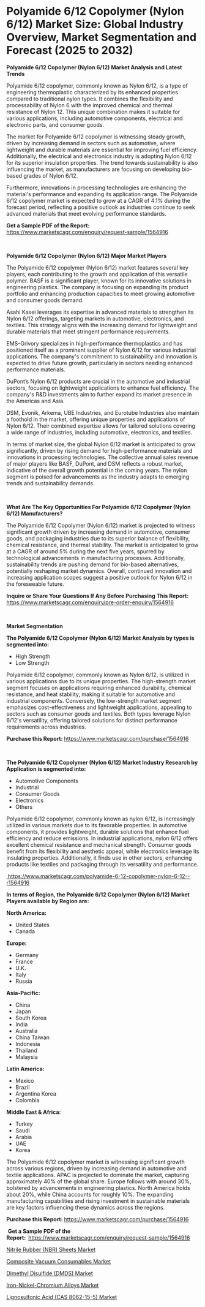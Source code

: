 <p><h1>Polyamide 6/12 Copolymer (Nylon 6/12) Market Size: Global Industry Overview, Market Segmentation and Forecast (2025 to 2032)</h1></p><p><strong>Polyamide 6/12 Copolymer (Nylon 6/12) Market Analysis and Latest Trends</strong></p>
<p><p>Polyamide 6/12 copolymer, commonly known as Nylon 6/12, is a type of engineering thermoplastic characterized by its enhanced properties compared to traditional nylon types. It combines the flexibility and processability of Nylon 6 with the improved chemical and thermal resistance of Nylon 12. This unique combination makes it suitable for various applications, including automotive components, electrical and electronic parts, and consumer goods.</p><p>The market for Polyamide 6/12 copolymer is witnessing steady growth, driven by increasing demand in sectors such as automotive, where lightweight and durable materials are essential for improving fuel efficiency. Additionally, the electrical and electronics industry is adopting Nylon 6/12 for its superior insulation properties. The trend towards sustainability is also influencing the market, as manufacturers are focusing on developing bio-based grades of Nylon 6/12.</p><p>Furthermore, innovations in processing technologies are enhancing the material's performance and expanding its application range. The Polyamide 6/12 copolymer market is expected to grow at a CAGR of 4.1% during the forecast period, reflecting a positive outlook as industries continue to seek advanced materials that meet evolving performance standards.</p></p>
<p><strong>Get a Sample PDF of the Report:&nbsp;</strong> <a href="https://www.marketscagr.com/enquiry/request-sample/1564916?utm_campaign=1166&utm_medium=2&utm_source=Github&utm_content=ia&utm_term=02042025&utm_id=polyamide-612-copolymer-nylon-612">https://www.marketscagr.com/enquiry/request-sample/1564916</a></p>
<p>&nbsp;</p>
<p><strong>Polyamide 6/12 Copolymer (Nylon 6/12) Major Market Players</strong></p>
<p><p>The Polyamide 6/12 copolymer (Nylon 6/12) market features several key players, each contributing to the growth and application of this versatile polymer. BASF is a significant player, known for its innovative solutions in engineering plastics. The company is focusing on expanding its product portfolio and enhancing production capacities to meet growing automotive and consumer goods demand.</p><p>Asahi Kasei leverages its expertise in advanced materials to strengthen its Nylon 6/12 offerings, targeting markets in automotive, electronics, and textiles. This strategy aligns with the increasing demand for lightweight and durable materials that meet stringent performance requirements.</p><p>EMS-Grivory specializes in high-performance thermoplastics and has positioned itself as a prominent supplier of Nylon 6/12 for various industrial applications. The company's commitment to sustainability and innovation is expected to drive future growth, particularly in sectors needing enhanced performance materials.</p><p>DuPont’s Nylon 6/12 products are crucial in the automotive and industrial sectors, focusing on lightweight applications to enhance fuel efficiency. The company's R&D investments aim to further expand its market presence in the Americas and Asia.</p><p>DSM, Evonik, Arkema, UBE Industries, and Eurotube Industries also maintain a foothold in the market, offering unique properties and applications of Nylon 6/12. Their combined expertise allows for tailored solutions covering a wide range of industries, including automotive, electronics, and textiles.</p><p>In terms of market size, the global Nylon 6/12 market is anticipated to grow significantly, driven by rising demand for high-performance materials and innovations in processing technologies. The collective annual sales revenue of major players like BASF, DuPont, and DSM reflects a robust market, indicative of the overall growth potential in the coming years. The nylon segment is poised for advancements as the industry adapts to emerging trends and sustainability demands.</p></p>
<p>&nbsp;</p>
<p><strong>What Are The Key Opportunities For Polyamide 6/12 Copolymer (Nylon 6/12) Manufacturers?</strong></p>
<p><p>The Polyamide 6/12 Copolymer (Nylon 6/12) market is projected to witness significant growth driven by increasing demand in automotive, consumer goods, and packaging industries due to its superior balance of flexibility, chemical resistance, and thermal stability. The market is anticipated to grow at a CAGR of around 5% during the next five years, spurred by technological advancements in manufacturing processes. Additionally, sustainability trends are pushing demand for bio-based alternatives, potentially reshaping market dynamics. Overall, continued innovation and increasing application scopes suggest a positive outlook for Nylon 6/12 in the foreseeable future.</p></p>
<p><strong>Inquire or Share Your Questions If Any Before Purchasing This Report:</strong> <a href="https://www.marketscagr.com/enquiry/pre-order-enquiry/1564916?utm_campaign=1166&utm_medium=2&utm_source=Github&utm_content=ia&utm_term=02042025&utm_id=polyamide-612-copolymer-nylon-612">https://www.marketscagr.com/enquiry/pre-order-enquiry/1564916</a></p>
<p>&nbsp;</p>
<p><strong>Market Segmentation</strong></p>
<p><strong>The Polyamide 6/12 Copolymer (Nylon 6/12) Market Analysis by types is segmented into:</strong></p>
<p><ul><li>High Strength</li><li>Low Strength</li></ul></p>
<p><p>Polyamide 6/12 copolymer, commonly known as Nylon 6/12, is utilized in various applications due to its unique properties. The high-strength market segment focuses on applications requiring enhanced durability, chemical resistance, and heat stability, making it suitable for automotive and industrial components. Conversely, the low-strength market segment emphasizes cost-effectiveness and lightweight applications, appealing to sectors such as consumer goods and textiles. Both types leverage Nylon 6/12's versatility, offering tailored solutions for distinct performance requirements across industries.</p></p>
<p><strong>Purchase this Report:&nbsp;</strong><a href="https://www.marketscagr.com/purchase/1564916?utm_campaign=1166&utm_medium=2&utm_source=Github&utm_content=ia&utm_term=02042025&utm_id=polyamide-612-copolymer-nylon-612">https://www.marketscagr.com/purchase/1564916</a></p>
<p>&nbsp;</p>
<p><strong>The Polyamide 6/12 Copolymer (Nylon 6/12) Market Industry Research by Application is segmented into:</strong></p>
<p><ul><li>Automotive Components</li><li>Industrial</li><li>Consumer Goods</li><li>Electronics</li><li>Others</li></ul></p>
<p><p>Polyamide 6/12 copolymer, commonly known as nylon 6/12, is increasingly utilized in various markets due to its favorable properties. In automotive components, it provides lightweight, durable solutions that enhance fuel efficiency and reduce emissions. In industrial applications, nylon 6/12 offers excellent chemical resistance and mechanical strength. Consumer goods benefit from its flexibility and aesthetic appeal, while electronics leverage its insulating properties. Additionally, it finds use in other sectors, enhancing products like textiles and packaging through its versatility and performance.</p></p>
<p><a href="https://www.marketscagr.com/polyamide-6-12-copolymer-nylon-6-12--r1564916?utm_campaign=1166&utm_medium=2&utm_source=Github&utm_content=ia&utm_term=02042025&utm_id=polyamide-612-copolymer-nylon-612">&nbsp;https://www.marketscagr.com/polyamide-6-12-copolymer-nylon-6-12--r1564916</a></p>
<p><strong>In terms of Region, the Polyamide 6/12 Copolymer (Nylon 6/12) Market Players available by Region are:</strong></p>
<p>
    <p> <strong> North America: </strong>
        <ul>
            <li>United States</li>
            <li>Canada</li>
        </ul>
        </p> 
    <p> <strong> Europe: </strong>
        <ul>
            <li>Germany</li>
            <li>France</li>
            <li>U.K.</li>
            <li>Italy</li>
            <li>Russia</li>
        </ul>
        </p> 
    <p> <strong> Asia-Pacific: </strong>
        <ul>
            <li>China</li>
            <li>Japan</li>
            <li>South Korea</li>
            <li>India</li>
            <li>Australia</li>
            <li>China Taiwan</li>
            <li>Indonesia</li>
            <li>Thailand</li>
            <li>Malaysia</li>
        </ul>
        </p> 
    <p> <strong> Latin America: </strong>
        <ul>
            <li>Mexico</li>
            <li>Brazil</li>
            <li>Argentina Korea</li>
            <li>Colombia</li>
        </ul>
        </p> 
    <p> <strong> Middle East & Africa: </strong>
        <ul>
            <li>Turkey</li>
            <li>Saudi</li>
            <li>Arabia</li>
            <li>UAE</li>
            <li>Korea</li>
        </ul>
    </p>
    </p>
<p><p>The Polyamide 6/12 copolymer market is witnessing significant growth across various regions, driven by increasing demand in automotive and textile applications. APAC is projected to dominate the market, capturing approximately 40% of the global share. Europe follows with around 30%, bolstered by advancements in engineering plastics. North America holds about 20%, while China accounts for roughly 10%. The expanding manufacturing capabilities and rising investment in sustainable materials are key factors influencing these dynamics across the regions.</p></p>
<p><strong>Purchase this Report: </strong><a href="https://www.marketscagr.com/purchase/1564916?utm_campaign=1166&utm_medium=2&utm_source=Github&utm_content=ia&utm_term=02042025&utm_id=polyamide-612-copolymer-nylon-612">https://www.marketscagr.com/purchase/1564916</a></p>
<p>&nbsp;<strong>Get a Sample PDF of the Report:&nbsp;&nbsp;</strong><a href="https://www.marketscagr.com/enquiry/request-sample/1564916?utm_campaign=1166&utm_medium=2&utm_source=Github&utm_content=ia&utm_term=02042025&utm_id=polyamide-612-copolymer-nylon-612">https://www.marketscagr.com/enquiry/request-sample/1564916</a></p>
<p><strong></strong></p>
<p><p><a href="https://github.com/oliffzillamv/Market-Research-Report-List-1/blob/main/nitrile-rubber-nbr-sheets-market.md?utm_campaign=1166&utm_medium=2&utm_source=Github&utm_content=ia&utm_term=02042025&utm_id=polyamide-612-copolymer-nylon-612">Nitrile Rubber (NBR) Sheets Market</a></p><p><a href="https://github.com/seyalshudae7/Market-Research-Report-List-1/blob/main/composite-vacuum-consumables-market.md?utm_campaign=1166&utm_medium=2&utm_source=Github&utm_content=ia&utm_term=02042025&utm_id=polyamide-612-copolymer-nylon-612">Composite Vacuum Consumables Market</a></p><p><a href="https://github.com/giulyankela/Market-Research-Report-List-1/blob/main/dimethyl-disulfide-dmds-market.md?utm_campaign=1166&utm_medium=2&utm_source=Github&utm_content=ia&utm_term=02042025&utm_id=polyamide-612-copolymer-nylon-612">Dimethyl Disulfide (DMDS) Market</a></p><p><a href="https://github.com/koskasislo39/Market-Research-Report-List-1/blob/main/iron-nickel-chromium-alloys-market.md?utm_campaign=1166&utm_medium=2&utm_source=Github&utm_content=ia&utm_term=02042025&utm_id=polyamide-612-copolymer-nylon-612">Iron-Nickel-Chromium Alloys Market</a></p><p><a href="https://github.com/aaryaheron0c/Market-Research-Report-List-1/blob/main/lignosulfonic-acid-cas-8062-15-5-market.md?utm_campaign=1166&utm_medium=2&utm_source=Github&utm_content=ia&utm_term=02042025&utm_id=polyamide-612-copolymer-nylon-612">Lignosulfonic Acid (CAS 8062-15-5) Market</a></p></p>